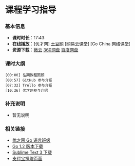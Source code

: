 # 课程学习指导

### 基本信息

- **课时时长**：17:43
- **在线播放**：[优才网] [土豆网](http://www.tudou.com/programs/view/k4VPfQ9ZQAM/) [网易云课堂] [Go China 网络课堂]
- **资源下载**：[微云](http://url.cn/MMOuSk) [360网盘](http://yunpan.cn/Qz8hY3CCjaVqY) [百度网盘](http://pan.baidu.com/s/1qWEY8Lu#dir/path=%2FGo%2FVideo_Courses%2FGo%E5%90%8D%E5%BA%93%E8%AE%B2%E8%A7%A3%2F00-introduction)

### 课时大纲

	[00:00] 往期教程回顾
	[00:57] GitHub 参与介绍
	[07:32] Trello 参与介绍
	[10:36] 优才网参与介绍
	
### 补充说明

- 暂无说明

### 相关链接

- [优才网 Go 语言班级](http://www.ucai.cn/app/group/15/bbs)
- [Go 1.2 版本下载](http://www.golangtc.com/download)
- [Sublime Text 3 下载](http://www.sublimetext.com/3)
- [支付宝捐赠页面](https://me.alipay.com/obahua)
